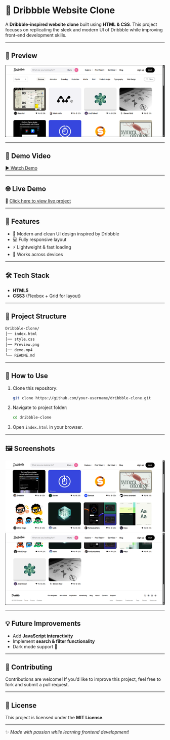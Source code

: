 # 🎨 Dribbble Website Clone

A **Dribbble-inspired website clone** built using **HTML & CSS**. This project focuses on replicating the sleek and modern UI of Dribbble while improving front-end development skills.

---

## 📸 Preview

![Preview](./Preview.png)

---

## 🎥 Demo Video

[▶ Watch Demo](./demo.mp4)

---

## 🌐 Live Demo

🔗 [Click here to view live project](https://dileep-kumawat.github.io/Dribbble-website-clone-using-html-and-css/)

---

## 🚀 Features

* 🎨 Modern and clean UI design inspired by Dribbble
* 💻 Fully responsive layout
* ⚡ Lightweight & fast loading
* 📱 Works across devices

---

## 🛠️ Tech Stack

* **HTML5**
* **CSS3** (Flexbox + Grid for layout)

---

## 📂 Project Structure

```bash
Dribbble-Clone/
│── index.html
│── style.css
│── Preview.png
│── demo.mp4
└── README.md
```

---

## 📌 How to Use

1. Clone this repository:

   ```bash
   git clone https://github.com/your-username/dribbble-clone.git
   ```
2. Navigate to project folder:

   ```bash
   cd dribbble-clone
   ```
3. Open `index.html` in your browser.

---

## 🖼️ Screenshots

![1 : ](./shot1.png)
![2 : ](./shot2.png)

---

## 💡 Future Improvements

* Add **JavaScript interactivity**
* Implement **search & filter functionality**
* Dark mode support 🌙

---

## 🤝 Contributing

Contributions are welcome! If you’d like to improve this project, feel free to fork and submit a pull request.

---

## 📜 License

This project is licensed under the **MIT License**.

---

✨ *Made with passion while learning frontend development!*

